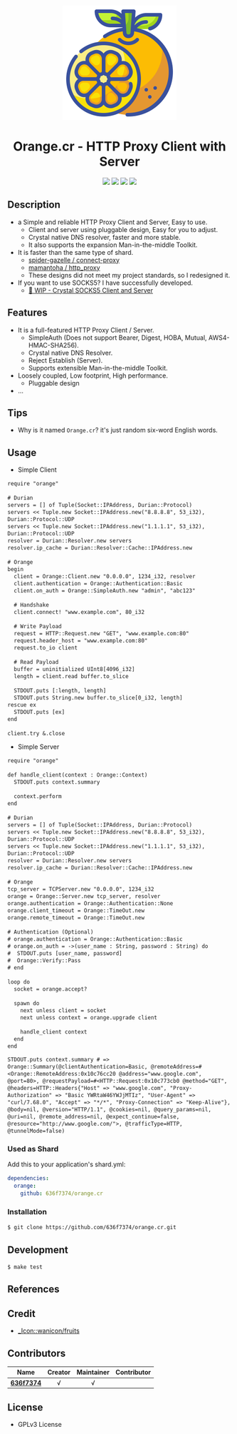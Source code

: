 <div align = "center"><img src="images/icon.png" width="256" height="256" /></div>

<div align = "center">
  <h1>Orange.cr - HTTP Proxy Client with Server</h1>
</div>

<p align="center">
  <a href="https://crystal-lang.org">
    <img src="https://img.shields.io/badge/built%20with-crystal-000000.svg" /></a>
  <a href="https://travis-ci.org/636f7374/orange.cr">
    <img src="https://api.travis-ci.org/636f7374/orange.cr.svg" /></a>
  <a href="https://github.com/636f7374/orange.cr/releases">
    <img src="https://img.shields.io/github/release/636f7374/orange.cr.svg" /></a>
  <a href="https://github.com/636f7374/orange.cr/blob/master/license">
    <img src="https://img.shields.io/github/license/636f7374/orange.cr.svg"></a>
</p>

## Description

* a Simple and reliable HTTP Proxy Client and Server, Easy to use.
  * Client and server using pluggable design, Easy for you to adjust.
  * Crystal native DNS resolver, faster and more stable.
  * It also supports the expansion Man-in-the-middle Toolkit.
* It is faster than the same type of shard.
  * [spider-gazelle / connect-proxy](https://github.com/spider-gazelle/connect-proxy)
  * [mamantoha / http_proxy](https://github.com/mamantoha/http_proxy)
  * These designs did not meet my project standards, so I redesigned it.
* If you want to use SOCKS5? I have successfully developed.
  * [🚧 WIP - Crystal SOCKS5 Client and Server](https://github.com/636f7374/tomato.cr)

## Features

* It is a full-featured HTTP Proxy Client / Server.
  * SimpleAuth (Does not support Bearer, Digest, HOBA, Mutual, AWS4-HMAC-SHA256).
  * Crystal native DNS Resolver.
  * Reject Establish (Server).
  * Supports extensible Man-in-the-middle Toolkit.
* Loosely coupled, Low footprint, High performance.
  * Pluggable design
* ...

## Tips

* Why is it named `Orange.cr`? it's just random six-word English words.

## Usage

* Simple Client

```crystal
require "orange"

# Durian
servers = [] of Tuple(Socket::IPAddress, Durian::Protocol)
servers << Tuple.new Socket::IPAddress.new("8.8.8.8", 53_i32), Durian::Protocol::UDP
servers << Tuple.new Socket::IPAddress.new("1.1.1.1", 53_i32), Durian::Protocol::UDP
resolver = Durian::Resolver.new servers
resolver.ip_cache = Durian::Resolver::Cache::IPAddress.new

# Orange
begin
  client = Orange::Client.new "0.0.0.0", 1234_i32, resolver
  client.authentication = Orange::Authentication::Basic
  client.on_auth = Orange::SimpleAuth.new "admin", "abc123"

  # Handshake
  client.connect! "www.example.com", 80_i32

  # Write Payload
  request = HTTP::Request.new "GET", "www.example.com:80"
  request.header_host = "www.example.com:80"
  request.to_io client

  # Read Payload
  buffer = uninitialized UInt8[4096_i32]
  length = client.read buffer.to_slice

  STDOUT.puts [:length, length]
  STDOUT.puts String.new buffer.to_slice[0_i32, length]
rescue ex
  STDOUT.puts [ex]
end

client.try &.close

```

* Simple Server

```crystal
require "orange"

def handle_client(context : Orange::Context)
  STDOUT.puts context.summary

  context.perform
end

# Durian
servers = [] of Tuple(Socket::IPAddress, Durian::Protocol)
servers << Tuple.new Socket::IPAddress.new("8.8.8.8", 53_i32), Durian::Protocol::UDP
servers << Tuple.new Socket::IPAddress.new("1.1.1.1", 53_i32), Durian::Protocol::UDP
resolver = Durian::Resolver.new servers
resolver.ip_cache = Durian::Resolver::Cache::IPAddress.new

# Orange
tcp_server = TCPServer.new "0.0.0.0", 1234_i32
orange = Orange::Server.new tcp_server, resolver
orange.authentication = Orange::Authentication::None
orange.client_timeout = Orange::TimeOut.new
orange.remote_timeout = Orange::TimeOut.new

# Authentication (Optional)
# orange.authentication = Orange::Authentication::Basic
# orange.on_auth = ->(user_name : String, password : String) do
#  STDOUT.puts [user_name, password]
#  Orange::Verify::Pass
# end

loop do
  socket = orange.accept?

  spawn do
    next unless client = socket
    next unless context = orange.upgrade client

    handle_client context
  end
end

```

```text
STDOUT.puts context.summary # => Orange::Summary(@clientAuthentication=Basic, @remoteAddress=#<Orange::RemoteAddress:0x10c76cc20 @address="www.google.com", @port=80>, @requestPayload=#<HTTP::Request:0x10c773cb0 @method="GET", @headers=HTTP::Headers{"Host" => "www.google.com", "Proxy-Authorization" => "Basic YWRtaW46YWJjMTIz", "User-Agent" => "curl/7.68.0", "Accept" => "*/*", "Proxy-Connection" => "Keep-Alive"}, @body=nil, @version="HTTP/1.1", @cookies=nil, @query_params=nil, @uri=nil, @remote_address=nil, @expect_continue=false, @resource="http://www.google.com/">, @trafficType=HTTP, @tunnelMode=false)
```

### Used as Shard

Add this to your application's shard.yml:
```yaml
dependencies:
  orange:
    github: 636f7374/orange.cr
```

### Installation

```bash
$ git clone https://github.com/636f7374/orange.cr.git
```

## Development

```bash
$ make test
```

## References


## Credit

* [\_Icon::wanicon/fruits](https://www.flaticon.com/packs/fruits-and-vegetables-48)

## Contributors

|Name|Creator|Maintainer|Contributor|
|:---:|:---:|:---:|:---:|
|**[636f7374](https://github.com/636f7374)**|√|√||

## License

* GPLv3 License
